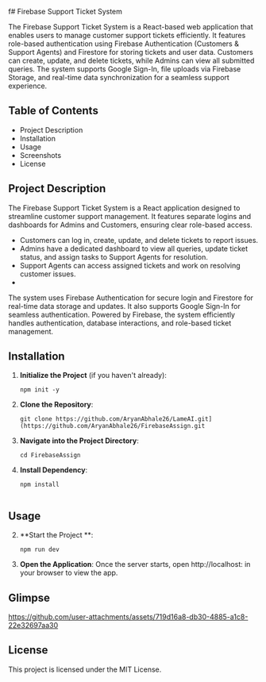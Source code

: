 f# Firebase Support Ticket System

The Firebase Support Ticket System is a React-based web application that enables users to manage customer support tickets efficiently. It features role-based authentication using Firebase Authentication (Customers & Support Agents) and Firestore for storing tickets and user data. Customers can create, update, and delete tickets, while Admins can view all submitted queries. The system supports Google Sign-In, file uploads via Firebase Storage, and real-time data synchronization for a seamless support experience.

## Table of Contents

- Project Description
- Installation
- Usage
- Screenshots
- License

## Project Description

The Firebase Support Ticket System is a React application designed to streamline customer support management. It features separate logins and dashboards for Admins and Customers, ensuring clear role-based access.

- Customers can log in, create, update, and delete tickets to report issues.
- Admins have a dedicated dashboard to view all queries, update ticket status, and assign tasks to Support Agents for resolution.
- Support Agents can access assigned tickets and work on resolving customer issues.
- 
The system uses Firebase Authentication for secure login and Firestore for real-time data storage and updates. It also supports Google Sign-In for seamless authentication. Powered by Firebase, the system efficiently handles authentication, database interactions, and role-based ticket management.

## Installation

1. **Initialize the Project** (if you haven't already):
   ```
   npm init -y
   ```

3. **Clone the Repository**:
   ```
   git clone https://github.com/AryanAbhale26/LameAI.git](https://github.com/AryanAbhale26/FirebaseAssign.git
   ```
5. **Navigate into the Project Directory**:
   ```
   cd FirebaseAssign
   ```
7. **Install Dependency**:
   ```
   npm install
 
## Usage

2. **Start the Project **:
   ```
   npm run dev
   ```

3. **Open the Application**:
   Once the server starts, open http://localhost: in your browser to view the app.

## Glimpse

https://github.com/user-attachments/assets/719d16a8-db30-4885-a1c8-22e32697aa30









   



## License

This project is licensed under the MIT License.
